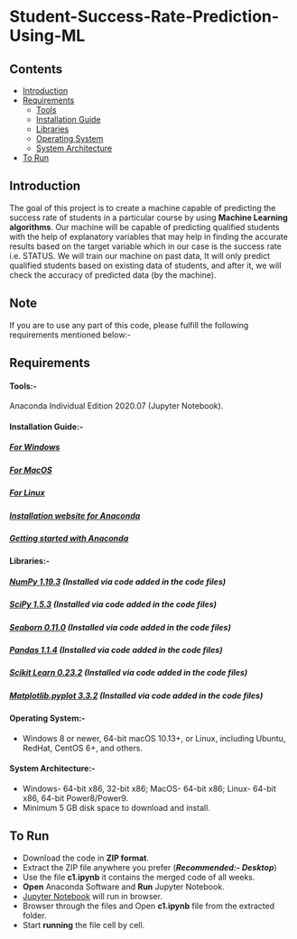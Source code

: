 # Student-Success-Rate-Prediction-Using-ML
## Contents
* [Introduction](#introduction)
* [Requirements](#requirements)
  * [Tools](#tools)
  * [Installation Guide](#installation-guide)
  * [Libraries](#libraries)
  * [Operating System](#operating-system)
  * [System Architecture](#system-architecture)
* [To Run](#to-run)

## Introduction
The goal of this project is to create a machine capable of predicting the success rate of students in a particular course by using **Machine Learning algorithms**. Our machine will be capable of predicting qualified students with the help of explanatory variables that may help in finding the accurate results based on the target variable which in our case is the success rate i.e. STATUS.
We will train our machine on past data, It will only predict qualified students based on existing data of students, and after it, we will check the accuracy of predicted data (by the machine).

## Note
If you are to use any part of this code, please fulfill the following requirements mentioned below:-

## Requirements

#### Tools:-
Anaconda Individual Edition 2020.07 (Jupyter Notebook).

#### Installation Guide:-
##### [For Windows](https://docs.anaconda.com/anaconda/install/windows/)
##### [For MacOS](https://docs.anaconda.com/anaconda/install/mac-os/)
##### [For Linux](https://docs.anaconda.com/anaconda/install/linux/)
##### [Installation website for Anaconda](https://www.anaconda.com/products/individual)
##### [Getting started with Anaconda](https://docs.anaconda.com/anaconda/user-guide/getting-started/)

#### Libraries:-
##### [NumPy 1.19.3](https://numpy.org/) (_Installed via code added in the code files_)
##### [SciPy 1.5.3](https://www.scipy.org/) (_Installed via code added in the code files_)
##### [Seaborn 0.11.0](https://seaborn.pydata.org/) (_Installed via code added in the code files_)
##### [Pandas 1.1.4](https://pandas.pydata.org/) (_Installed via code added in the code files_)
##### [Scikit Learn 0.23.2](https://scikit-learn.org/stable/) (_Installed via code added in the code files_)
##### [Matplotlib.pyplot 3.3.2](https://matplotlib.org/stable/index.html) (_Installed via code added in the code files_)

#### Operating System:-
* Windows 8 or newer, 64-bit macOS 10.13+, or Linux, including Ubuntu, RedHat, CentOS 6+, and others.

#### System Architecture:-
* Windows- 64-bit x86, 32-bit x86; MacOS- 64-bit x86; Linux- 64-bit x86, 64-bit Power8/Power9.
* Minimum 5 GB disk space to download and install.

## To Run
* Download the code in **ZIP format**.
* Extract the ZIP file anywhere you prefer (_**Recommended:- Desktop**_)
* Use the file **c1.ipynb** it contains the merged code of all weeks.
* **Open** Anaconda Software and **Run** Jupyter Notebook.
* [Jupyter Notebook](https://jupyter-notebook.readthedocs.io/en/stable/ui_components.html) will run in browser.
* Browser through the files and Open **c1.ipynb** file from the extracted folder.
* Start **running** the file cell by cell.
